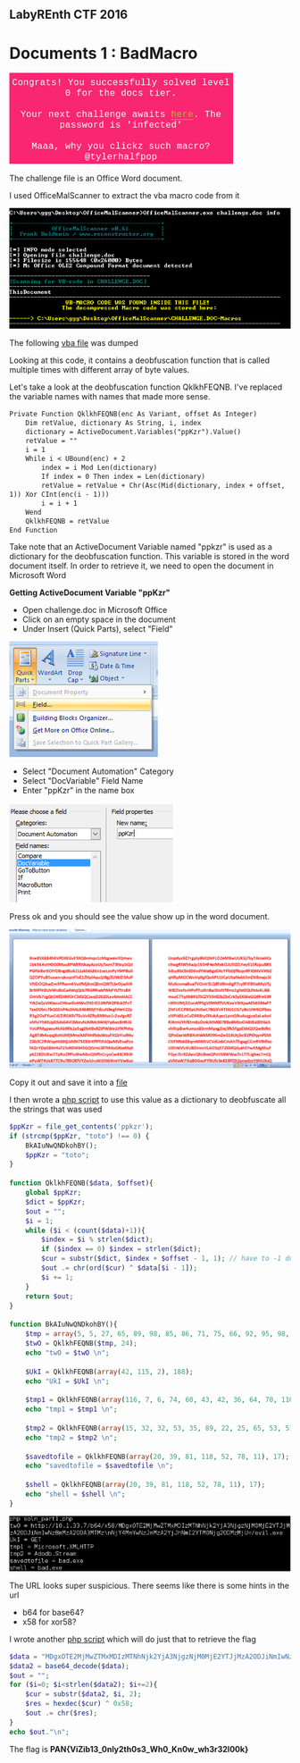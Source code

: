 ## LabyREnth CTF 2016
# Documents 1 : BadMacro

![qn](img/qn.png)

The challenge file is an Office Word document.

I used OfficeMalScanner to extract the vba macro code from it

![scanner](img/01.png)

The following [vba file](ThisDocument.vbs) was dumped

Looking at this code, it contains a deobfuscation function that is called multiple times with different array of byte values.

Let's take a look at the deobfuscation function QklkhFEQNB. I've replaced the variable names with names that made more sense.

```vba
Private Function QklkhFEQNB(enc As Variant, offset As Integer)
	Dim retValue, dictionary As String, i, index
	dictionary = ActiveDocument.Variables("ppKzr").Value()
	retValue = ""
	i = 1
	While i < UBound(enc) + 2
		index = i Mod Len(dictionary)
		If index = 0 Then index = Len(dictionary)
		retValue = retValue + Chr(Asc(Mid(dictionary, index + offset, 1)) Xor CInt(enc(i - 1)))
		i = i + 1
	Wend
	QklkhFEQNB = retValue
End Function
```

Take note that an ActiveDocument Variable named "ppkzr" is used as a dictionary for the deobfuscation function. This variable is stored in the word document itself. In order to retrieve it, we need to open the document in Microsoft Word

**Getting ActiveDocument Variable "ppKzr"**
- Open challenge.doc in Microsoft Office
- Click on an empty space in the document
- Under Insert (Quick Parts), select "Field"

![quickparts](img/02.png)

- Select "Document Automation" Category
- Select "DocVariable" Field Name
- Enter "ppKzr" in the name box

![docvar](img/03.png)

Press ok and you should see the value show up in the word document. 

![ppkzr](img/04.png)

Copy it out and save it into a [file](ppkzr)

I then wrote a [php script](soln_part1.php) to use this value as a dictionary to deobfuscate all the strings that was used

```php
$ppKzr = file_get_contents('ppkzr');
if (strcmp($ppKzr, "toto") !== 0) {
	BkAIuNwQNDkohBY();
	$ppKzr = "toto";
}

function QklkhFEQNB($data, $offset){
	global $ppKzr;
	$dict = $ppKzr;
	$out = "";
	$i = 1;
	while ($i < (count($data)+1)){
		$index = $i % strlen($dict);
		if ($index == 0) $index = strlen($dict);
		$cur = substr($dict, $index + $offset - 1, 1); // have to -1 due to vbscript Mid using 1-based string indexing
		$out .= chr(ord($cur) ^ $data[$i - 1]);
		$i += 1;
	}
	return $out;
}

function BkAIuNwQNDkohBY(){
	$tmp = array(5, 5, 27, 65, 89, 98, 85, 86, 71, 75, 66, 92, 95, 98, 67, 64, 89, 83, 84, 95, 26, 78, 116, 78, 91, 5, 116, 32, 72, 2, 33, 48, 10, 29, 61, 8, 37, 20, 63, 44, 1, 12, 62, 38, 47, 52, 99, 57, 5, 121, 89, 37, 65, 32, 32, 11, 98, 42, 58, 32, 28, 9, 3, 117, 85, 4, 57, 10, 94, 0, 16, 8, 28, 42, 30, 121, 71, 6, 8, 9, 37, 2, 23, 34, 21, 120, 54, 7, 40, 35, 75, 50, 87, 3, 55, 47, 99, 52, 13, 0, 42, 30, 27, 126, 59, 3, 123, 29, 52, 44, 53, 29, 15, 50, 12, 35, 8, 48, 89, 54, 27, 62, 28, 8, 36, 49, 119, 104, 14, 5, 64, 34, 43, 22, 71, 5, 46, 7, 66, 42, 0, 1, 113, 97, 83, 31, 45, 95, 111, 31, 40, 51);
	$twO = QklkhFEQNB($tmp, 24);
	echo "twO = $twO \n";
	
	$UkI = QklkhFEQNB(array(42, 115, 2), 188);
	echo "UkI = $UkI \n";
	
	$tmp1 = QklkhFEQNB(array(116, 7, 6, 74, 60, 43, 42, 36, 64, 70, 110, 27, 28, 12, 12, 17, 23), 0);
	echo "tmp1 = $tmp1 \n";
	
	$tmp2 = QklkhFEQNB(array(15, 32, 32, 53, 35, 89, 22, 25, 65, 53, 51, 26), 176);
	echo "tmp2 = $tmp2 \n";
	
	$savedtofile = QklkhFEQNB(array(20, 39, 81, 118, 52, 78, 11), 17);
	echo "savedtofile = $savedtofile \n";
	
	$shell = QklkhFEQNB(array(20, 39, 81, 118, 52, 78, 11), 17);
	echo "shell = $shell \n";
}
```

![deobfus](img/05.png)

The URL looks super suspicious. There seems like there is some hints in the url
- b64 for base64?
- x58 for xor58?

I wrote another [php script](soln_part2.php) which will do just that to retrieve the flag

```php
$data = "MDgxOTE2MjMwZTMxMDIzMTNhNjk2YjA3NjgzNjM0MjE2YTJjMzA2ODJiNmIwNzBmMzA2ODA3MTMz\nNjY4MmYwNzJmMzA2YjJhNmI2YTM0Njg2ODMzMjU=";
$data2 = base64_decode($data);
$out = "";
for ($i=0; $i<strlen($data2); $i+=2){
	$cur = substr($data2, $i, 2);
	$res = hexdec($cur) ^ 0x58;
	$out .= chr($res);
}
echo $out."\n";
```

The flag is **PAN{ViZib13_0nly2th0s3_Wh0_Kn0w_wh3r32l00k}**